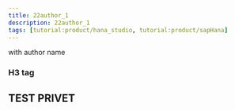 ```yaml
---
title: 22author_1
description: 22author_1
tags: [tutorial:product/hana_studio, tutorial:product/sapHana]
---
```

with author name
### H3 tag

## TEST PRIVET

